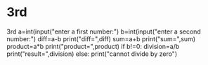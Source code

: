# 3rd
3rd
a=int(input("enter a first number:")
b=int(input("enter a second number:")
diff=a-b
  print("diff=",diff)
sum=a+b
  print("sum=",sum)
product=a*b
  print("product=",product)
if b!=0:
   division=a/b
     print("result=",division)
else:
  print("cannot divide by zero")
